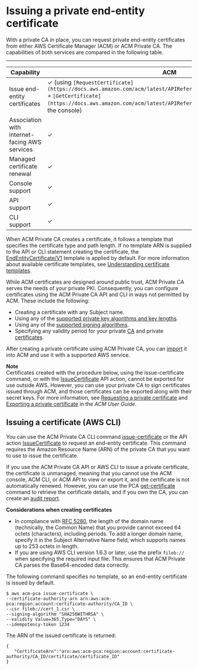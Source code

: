 # Issuing a private end\-entity certificate<a name="PcaIssueCert"></a>

With a private CA in place, you can request private end\-entity certificates from either AWS Certificate Manager \(ACM\) or ACM Private CA\. The capabilities of both services are compared in the following table\.


****  

|  Capability  |  ACM  |  ACM Private CA  | 
| --- | --- | --- | 
|  Issue end\-entity certificates  |  ✓ \(using `[RequestCertificate](https://docs.aws.amazon.com/acm/latest/APIReference/API_RequestCertificate.html)` \+ `[GetCertificate](https://docs.aws.amazon.com/acm/latest/APIReference/API_GetCertificate.html)` or the console\)  |  ✓ \(using `[IssueCertificate](https://docs.aws.amazon.com/acm-pca/latest/APIReference/API_IssueCertificate.html)`\)  | 
|  Association with internet\-facing AWS services  |  ✓  |  Not supported  | 
| Managed certificate renewal | ✓ | Indirectly [supported](https://docs.aws.amazon.com/acm/latest/userguide/managed-renewal.html) though ACM | 
|  Console support  |  ✓  |  Not supported  | 
|  API support  |  ✓  |  ✓  | 
|  CLI support  |  ✓  |  ✓  | 

When ACM Private CA creates a certificate, it follows a template that specifies the certificate type and path length\. If no template ARN is supplied to the API or CLI statement creating the certificate, the [EndEntityCertificate/V1](UsingTemplates.md#EndEntityCertificate-V1) template is applied by default\. For more information about available certificate templates, see [Understanding certificate templates](UsingTemplates.md)\.

While ACM certificates are designed around public trust, ACM Private CA serves the needs of your private PKI\. Consequently, you can configure certificates using the ACM Private CA API and CLI in ways not permitted by ACM\. These include the following:
+ Creating a certificate with any Subject name\.
+ Using any of the [supported private key algorithms and key lengths](https://docs.aws.amazon.com/acm-pca/latest/userguide/supported-algorithms.html)\.
+ Using any of the [supported signing algorithms](https://docs.aws.amazon.com/acm-pca/latest/userguide/supported-algorithms.html)\.
+ Specifying any validity period for your private [CA](PcaCreateCa.html) and private [certificates](PcaIssueCert.html)\.

After creating a private certificate using ACM Private CA, you can [import](https://docs.aws.amazon.com/acm/latest/userguide/import-certificate-api-cli.html) it into ACM and use it with a supported AWS service\.

**Note**  
Certificates created with the procedure below, using the issue\-certificate command, or with the [IssueCertificate](https://docs.aws.amazon.com/acm/latest/APIReference/API_RequestCertificate.html) API action, cannot be exported for use outside AWS\. However, you can use your private CA to sign certificates issued through ACM, and those certificates can be exported along with their secret keys\. For more information, see [Requesting a private certificate](https://docs.aws.amazon.com/acm/latest/userguide/gs-acm-request-private.html) and [Exporting a private certificate](https://docs.aws.amazon.com/acm/latest/userguide/export-private.html) in the *ACM User Guide*\.

## Issuing a certificate \(AWS CLI\)<a name="IssueCertCli"></a>

You can use the ACM Private CA CLI command [issue\-certificate](https://docs.aws.amazon.com/cli/latest/reference/acm-pca/issue-certificate.html) or the API action [IssueCertificate](https://docs.aws.amazon.com/acm-pca/latest/APIReference/API_IssueCertificate.html) to request an end\-entity certificate\. This command requires the Amazon Resource Name \(ARN\) of the private CA that you want to use to issue the certificate\.

If you use the ACM Private CA API or AWS CLI to issue a private certificate, the certificate is unmanaged, meaning that you cannot use the ACM console, ACM CLI, or ACM API to view or export it, and the certificate is not automatically renewed\. However, you can use the PCA [get\-certificate](https://docs.aws.amazon.com/cli/latest/reference/acm-pca/get-certificate.html) command to retrieve the certificate details, and if you own the CA, you can create an [audit report](PcaAuditReport.md)\.

**Considerations when creating certificates**
+ In compliance with [RFC 5280](https://datatracker.ietf.org/doc/html/rfc5280), the length of the domain name \(technically, the Common Name\) that you provide cannot exceed 64 octets \(characters\), including periods\. To add a longer domain name, specify it in the Subject Alternative Name field, which supports names up to 253 octets in length\. 
+ If you are using AWS CLI version 1\.6\.3 or later, use the prefix `fileb://` when specifying the required input file\. This ensures that ACM Private CA parses the Base64\-encoded data correctly\.

The following command specifies no template, so an end\-entity certificate is issued by default\.

```
$ aws acm-pca issue-certificate \
--certificate-authority-arn arn:aws:acm-pca:region:account:certificate-authority/CA_ID \
--csr fileb://cert_1.csr \
--signing-algorithm "SHA256WITHRSA" \
--validity Value=365,Type="DAYS" \
--idempotency-token 1234
```

The ARN of the issued certificate is returned:

```
{
   "CertificateArn":"arn:aws:acm-pca:region:account:certificate-authority/CA_ID/certificate/certificate_ID"
}
```